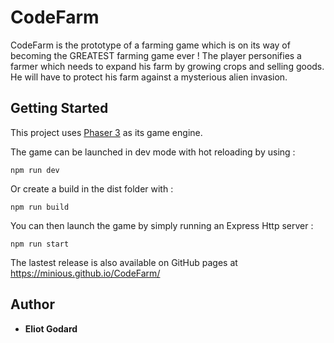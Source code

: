 # CodeFarm

CodeFarm is the prototype of a farming game which is on its way of becoming the GREATEST farming game ever !
The player personifies a farmer which needs to expand his farm by growing crops and selling goods. He will have to protect his farm against a mysterious alien invasion.

## Getting Started

This project uses [Phaser 3](https://phaser.io/phaser3) as its game engine.

The game can be launched in dev mode with hot reloading by using :

```
npm run dev
```

Or create a build in the dist folder with :

```
npm run build
```

You can then launch the game by simply running an Express Http server :

```
npm run start
```

The lastest release is also available on GitHub pages at https://minious.github.io/CodeFarm/

## Author

- **Eliot Godard**
